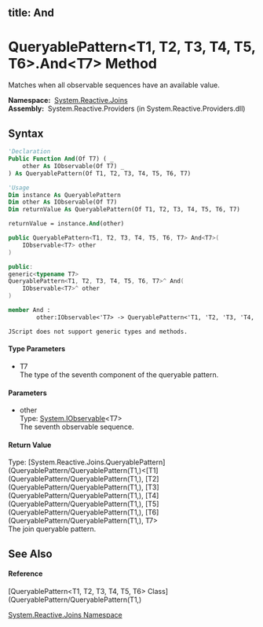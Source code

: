 title: And
---
# QueryablePattern\<T1, T2, T3, T4, T5, T6\>.And\<T7\> Method

Matches when all observable sequences have an available value.

**Namespace:**  [System.Reactive.Joins](System.Reactive.Joins/System.Reactive.Joins)  
**Assembly:**  System.Reactive.Providers (in System.Reactive.Providers.dll)

## Syntax

```vb
'Declaration
Public Function And(Of T7) ( _
    other As IObservable(Of T7) _
) As QueryablePattern(Of T1, T2, T3, T4, T5, T6, T7)
```

```vb
'Usage
Dim instance As QueryablePattern
Dim other As IObservable(Of T7)
Dim returnValue As QueryablePattern(Of T1, T2, T3, T4, T5, T6, T7)

returnValue = instance.And(other)
```

```csharp
public QueryablePattern<T1, T2, T3, T4, T5, T6, T7> And<T7>(
    IObservable<T7> other
)
```

```c++
public:
generic<typename T7>
QueryablePattern<T1, T2, T3, T4, T5, T6, T7>^ And(
    IObservable<T7>^ other
)
```

```fsharp
member And : 
        other:IObservable<'T7> -> QueryablePattern<'T1, 'T2, 'T3, 'T4, 'T5, 'T6, 'T7> 
```

```jscript
JScript does not support generic types and methods.
```

#### Type Parameters

- T7  
  The type of the seventh component of the queryable pattern.

#### Parameters

- other  
  Type: [System.IObservable](https://msdn.microsoft.com/en-us/library/Dd990377)\<T7\>  
  The seventh observable sequence.

#### Return Value

Type: [System.Reactive.Joins.QueryablePattern](QueryablePattern/QueryablePattern(T1,)\<[T1](QueryablePattern/QueryablePattern(T1,), [T2](QueryablePattern/QueryablePattern(T1,), [T3](QueryablePattern/QueryablePattern(T1,), [T4](QueryablePattern/QueryablePattern(T1,), [T5](QueryablePattern/QueryablePattern(T1,), [T6](QueryablePattern/QueryablePattern(T1,), T7\>  
The join queryable pattern.

## See Also

#### Reference

[QueryablePattern\<T1, T2, T3, T4, T5, T6\> Class](QueryablePattern/QueryablePattern(T1,)

[System.Reactive.Joins Namespace](System.Reactive.Joins/System.Reactive.Joins)
